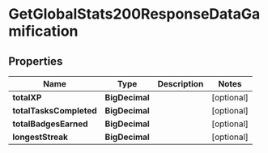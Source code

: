 

# GetGlobalStats200ResponseDataGamification


## Properties

| Name | Type | Description | Notes |
|------------ | ------------- | ------------- | -------------|
|**totalXP** | **BigDecimal** |  |  [optional] |
|**totalTasksCompleted** | **BigDecimal** |  |  [optional] |
|**totalBadgesEarned** | **BigDecimal** |  |  [optional] |
|**longestStreak** | **BigDecimal** |  |  [optional] |



